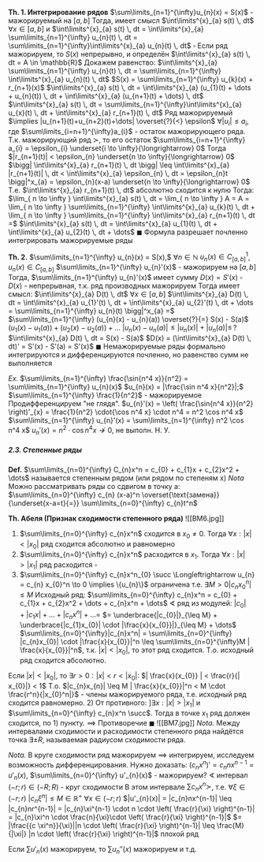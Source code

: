 **Th. 1. Интегрирование рядов**
$\sum\limits_{n=1}^{\infty}u_{n}(x) = S(x)$ - мажорируемый на $[a,b]$
Тогда, имеет смысл $\int\limits^{x}_{a} s(t) \, dt$ $\forall x \in [a,b]$ и $\int\limits^{x}_{a} s(t) \, dt = \int\limits^{x}_{a} \sum\limits_{n=1}^{\infty} u_{n}(t) \, dt = \sum\limits_{n=1}^{\infty}\int\limits^{x}_{a} u_{n}(t) \, dt$
$\square$
Если ряд мажорируем, то $S(x)$ непрерывно, и определён $\int\limits^{x}_{a} s(t) \, dt = A \in \mathbb{R}$ 
Докажем равенство: $\int\limits^{x}_{a} \sum\limits_{n=1}^{\infty} u_{n}(t) \, dt = \sum\limits_{n=1}^{\infty} \int\limits^{x}_{a} u_{n}(t) \, dt$
$S(x) = \sum\limits_{n=1}^{\infty} u_{k}(x) + r_{n+1}(x)$
$\int\limits^{x}_{a} s(t) \, dt = \int\limits^{x}_{a} (u_{1}(t) + \dots + u_{n}(t)) \, dt + \int\limits^{x}_{a} (u_{n+1}(t) + \dots) \, dt$
$\int\limits^{x}_{a} s(t) \, dt = \sum\limits_{n=1}^{\infty}\int\limits^{x}_{a} u_{x}(t) \, dt + \int\limits^{x}_{a} r_{n+1}(t) \, dt$
Ряд мажорируемый $\implies |u_{n+1}(t)+u_{n+2}(t)+\dots| \overset{?}{<} \epsilon$ 
$\forall |u_{i}| \leq a_{i}$, где $\sum\limits_{i=n+1}^{\infty}a_{i}$ - остаток мажорирующего ряда.
Т.к. мажорирующий ряд $\succ$, то его остаток $\sum\limits_{i=n+1}^{\infty} a_{i} = \epsilon_{i} \underset{i \to \infty}{\longrightarrow} 0$
Тогда $|r_{n+1}(t)| < \epsilon_{n} \underset{n \to \infty}{\longrightarrow} 0$
$\bigg| \int\limits^{x}_{a} r_{n+1}(t) \, dt \bigg| \leq \int\limits^{x}_{a} |r_{n+1}(t)| \, dt < \int\limits^{x}_{a} \epsilon_{n} \, dt = \epsilon_{n}t \bigg|^x_{a} = \epsilon_{n}(x-a) \underset{n \to \infty}{\longrightarrow} 0$
Т.е. $\int\limits^{x}_{a} r_{n+1}(t) \, dt$ абсолютно сходится к нулю
Тогда: $\lim_{ n \to \infty } \int\limits^{x}_{a} s(t) \, dt = \lim_{ n \to \infty } A = A = \lim_{ n \to \infty } \sum\limits_{n=1}^{\infty} \int\limits^{x}_{a} u_{k}(t) \, dt + \lim_{ n \to \infty } \sum\limits_{n=1}^{\infty} \int\limits^{x}_{a} r_{n+1}(t) \, dt =$
$\int\limits^{x}_{a} s(t) \, dt = \int\limits^{x}_{a} u_{1}(t) \, dt + \int\limits^{x}_{a} u_{2}(t) \, dt + \dots$
$\blacksquare$
Формула разрешает почленно интегрировать мажорируемые ряды

**Th. 2.** $\sum\limits_{n=1}^{\infty} u_{n}(x) = S(x),$ $\forall n \in \mathbb{N}$ $u_{n}(x) \in C^1_{[a,b]}$, $u_{n}(x) \in C_{[a,b]}$
$\sum\limits_{n=1}^{\infty} u_{n}'(x)$ - мажорируем на $[a,b]$
Тогда, $\sum\limits_{n=1}^{\infty} u_{n}'(x)$ имеет сумму $D(x) = S'(x)$
$\square$
$D(x)$ - непрерывная, т.к. ряд производных мажорируем
Тогда имеет смысл: $\int\limits^{x}_{a} D(t) \, dt$ $\forall x\in [a,b]$
$\int\limits^{x}_{a} D(t) \, dt = \int\limits^{x}_{a} u_{1}'(t) \, dt + \int\limits^{x}_{a} u_{2}'(t) \, dt + \dots = \sum\limits_{n=1}^{\infty} u_{n}(t) \bigg|^x_{a} =$ 
$\sum\limits_{n=1}^{\infty} (u_{n}(x) - u_{n}(a)) \overset{?}{=} S(x) - S(a)$
$(u_{1}(x) - u_{1}(a)) + (u_{2}(x) - u_{2}(a)) + \dots$
$|u_{n}(x) - u_{n}(a)| \leq |u_{n}(x)| + |u_{n}(a)| \leq \, ?$
$\int\limits^{x}_{a} D(t) \, dt = S(x) - S(a)$
$D(x) = (\int\limits^{x}_{a} D(t) \, dt)' = S'(x) - S'(a) = S'(x)$
$\blacksquare$
Немажорируемые ряды формально интегрируются и дифференцируются почленно, но равенство сумм не выполняется 

*Ex.* $\sum\limits_{n=1}^{\infty} \frac{\sin{n^4 x}}{n^2} = \sum\limits_{n=1}^{\infty} u_{n}(x)$
$u_{n}(x) = |\frac{\sin n^4 x}{n^2}|;$ $\sum\limits_{n=1}^{\infty} \frac{1}{n^2}$ - мажорируемое
Продифференцируем "не глядя".
$u_{n}'(x) = \left(  \frac{\sin{n^4 x}}{n^2} \right)'_{x} = \frac{1}{n^2} \cdot{\cos n^4 x} \cdot n^4 = n^2 \cos n^4 x$
$\sum\limits_{n=1}^{\infty} u_{n}'(x) = \sum\limits_{n=1}^{\infty} n^2 \cos n^4 x$
$u_{n}'(x) = n^2 \cdot \cos n^4 x \nrightarrow 0$, не выполн. Н. У.

##### 2.3. Степенные ряды
**Def.** $\sum\limits_{n=0}^{\infty} C_{n}x^n = c_{0} + c_{1}x + c_{2}x^2 + \dots$ называется степенным рядом (или рядом по степеням x)
*Nota* Можно рассматривать ряды со сдвигом в точку a: $\sum\limits_{n=0}^{\infty} c_{n} (x-a)^n \overset{\text{замена}}{\underset{x-a=t}{=}} \sum\limits_{n=0}^{\infty} c_{n}t^n$

**Th. Абеля (Признак сходимости степенного ряда)**
![[ВМ6.jpg]]
1) $\sum\limits_{n=0}^{\infty} c_{n}x^n$ сходится в $x_{0} \neq 0$. Тогда $\forall x: |x| < |x_{0}|$ ряд сходится абсолютно и равномерно
2) $\sum\limits_{n=0}^{\infty} c_{n}x^n$ расходится в $x_{1}$. Тогда $\forall x: |x| > |x_{1}|$ ряд расходится
$\square$
1) $\sum\limits_{n=0}^{\infty} c_{n}x^n_{0} \succ \Longleftrightarrow u_{n} = c_{n} x_{0}^n \to 0 \implies \{u_{n}\}$ ограничена
	т.е. $\exists M > 0 |c_{n}x_{0}^n| \leq M$
	Исходный ряд:
	$\sum\limits_{n=0}^{\infty} c_{n}x^n = c_{0} + c_{1}x + c_{2}x^2 + \dots + c_{n}x^n + \dots$
	$\sphericalangle$ ряд из модулей: $|c_{0}| + |c_{1}x| + \dots + |c_{n}x^n| + \dots =$
	$= \underbrace{|c_{0}|}_{\leq M} + \underbrace{|c_{1}x_{0}| \cdot |\frac{x}{x_{0}}|}_{\leq M} + \dots$
	$\sum\limits_{n=0}^{\infty}|c_{n}x^n| = \sum\limits_{n=0}^{\infty} |c_{n}x_{0}| \cdot |\frac{x}{x_{0}}|^n \leq \sum\limits_{n=0}^{\infty}M | \frac{x}{x_{0}}|^n$, т.к. $|x| < |x_{0}|$, то этот ряд сходится. Т.о. исходный ряд сходится абсолютно.

Если $|x| < |x_{0}|$, то $\exists r > 0: |x| < r <|x_{0}|:$  $| \frac{x}{x_{0}} | < \frac{r}{| x_{0}|} < 1$
Т.о. $|c_{n}x_{n}| \leq M | \frac{x}{x_{0}}|^n < M \cdot \frac{r^n}{|x_{0}^n|}$ - члены мажорируемого ряда, т.е. исходный ряд сходится равномерно.
2) От противного:
	$] \exists x: |x| > |x_{1}|$ и $\sum\limits_{n=0}^{\infty} c_{n}x^n \succ$. Тогда в точке $x_1$ ряд должен сходится, по 1) пункту. $\implies$ Противоречие 
$\blacksquare$
![[ВМ7.jpg]]
*Nota.* Между интервалами сходимости и расходимости степенного ряда найдётся точка $\exists \pm R$, называемая радиусом сходимости ряда.

*Nota.* В круге сходимости ряд мажорируем $\implies$ интегрируем, исследуем возможность дифференцирования.
Нужно доказать: $(c_{n}x^n)' = c_{n}nx^{n-1} = u'_{n}(x)$, $\sum\limits_{n=0}^{\infty} u'_{n}(x)$ - мажорируем?
$\sphericalangle$ интервал $(-r;r) \in (-R;R)$ - круг сходимости
В этом интервале $\sum c_{n}x^n \succ$, т.е. $\forall \xi \in (-r;r)$  $|c_{n}\xi^n| \leq M \in \mathbb{R}^+$
$\forall x \in (-r;r)$ $|u'_{n}(x)| = |c_{n}nx^{n-1}| \leq |c_{n}nr^{n-1}| = |c_{n}\xi^{n-1} \cdot n \cdot \left( \frac{r}{\xi} \right)^{n-1}| = |c_{n}\xi^n \cdot \frac{n}{\xi}\cdot \left( \frac{r}{\xi} \right)^{n-1}|$
$= |\frac{{c \xi^n}}{\xi}||n \cdot \left( \frac{r}{\xi} \right)^{n-1}| \leq \frac{M}{|\xi|} |n \cdot \left( \frac{r}{\xi} \right)^{n-1}|$ плохой ряд

Если $\sum u'_{n}(x)$ мажорируем, то $\sum u_{n}''(x)$ мажорируем и т.д. 